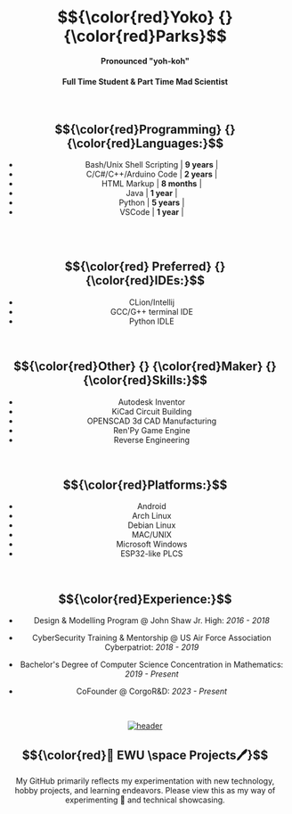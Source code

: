 <div align="center">

# $${\color{red}Yoko} {} {\color{red}Parks}$$

<b> Pronounced "yoh-koh" </b>

#### Full Time Student & Part Time Mad Scientist

<br>

<div align="center">
  
## $${\color{red}Programming} {} {\color{red}Languages:}$$

- Bash/Unix Shell Scripting  | **9 years** |
- C/C#/C++/Arduino Code  | **2 years** |
- HTML Markup  | **8 months** |
- Java  | **1 year** |
- Python  | **5 years** |
- VSCode  | **1 year** |

</div>


<br>


<br>

<div align="center">

## $${\color{red} Preferred} {} {\color{red}IDEs:}$$
- CLion/Intellij
- GCC/G++ terminal IDE
- Python IDLE

</div>

<br>

<div align="center">
  
## $${\color{red}Other} {} {\color{red}Maker} {} {\color{red}Skills:}$$

- Autodesk Inventor
- KiCad Circuit Building
- OPENSCAD 3d CAD Manufacturing 
- Ren'Py Game Engine
- Reverse Engineering 

</div>

<br>

<div align="center">

## $${\color{red}Platforms:}$$

- Android
- Arch Linux
- Debian Linux
- MAC/UNIX
- Microsoft Windows
- ESP32-like PLCS

</div>

<br>

<div align="center">

## $${\color{red}Experience:}$$
- Design & Modelling Program @ John Shaw Jr. High: _2016 - 2018_
  
- CyberSecurity Training & Mentorship @ US Air Force Association Cyberpatriot: _2018 - 2019_

- Bachelor's Degree of Computer Science Concentration in Mathematics: _2019 - Present_

- CoFounder @ CorgoR&D: _2023 - Present_

</div>



<br>

[![header](https://assets-sports-gcp.thescore.com/basketball/team/1564/small_logo.png)](https://inside.ewu.edu/)

## $${\color{red}📖 EWU \space Projects🖊}$$ 

<p> My GitHub primarily reflects my experimentation with new technology, hobby projects, and learning endeavors. Please view this as my way of experimenting 🧪 and technical showcasing.</p>

</div>


</div>
